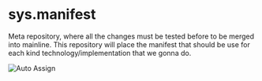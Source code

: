 # sys.manifest

Meta repository, where all the changes must be tested before to be merged into mainline.
This repository will place the manifest that should be use for each kind technology/implementation that we gonna do.

![Auto Assign](https://github.com/ERP-Modular/sys.manifest/actions/workflows/auto-assign.yml/badge.svg)
